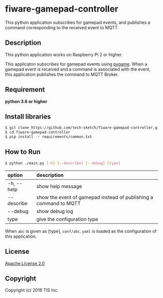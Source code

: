 # fiware-gamepad-controller
This python application subscribes for gamepad events, and publishes a command corresponding to the received event to MQTT.

## Description
This python application works on Raspberry Pi 2 or higher.

This applicaton subscribes for gamepad events using [pygame](https://www.pygame.org/docs/). When a gamepad event is received and a command is associated with the event, this application publishes the command to MQTT Broker.

## Requirement

**python 3.6 or higher**

## Install libraries

```bash
$ git clone https://github.com/tech-sketch/fiware-gamepad-controller.git
$ cd fiware-gamepad-controller
$ pip install -r requirements/common.txt
```

## How to Run

```bash
$ python ./main.py [-h] [--describe] [--debug] [type]
```

|option|description|
|:--|:--|
|-h, --help|show help message|
|--describe|show the event of gamepad instead of publishing a command to MQTT|
|--debug|show debug log|
|type|give the configuration type|

When `abc` is given as [type], `conf/abc.yaml` is loaded as the configuration of this application.

## License

[Apache License 2.0](/LICENSE)

## Copyright
Copyright (c) 2018 TIS Inc.
